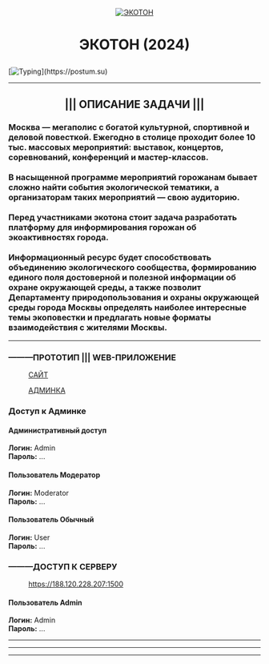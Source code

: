 <p align="center">
  <a href="https://postum.su" target="_blank">
    <img src="https://gcmos.ru/_next/static/media/header-logo.54ae8ab8.png" alt="ЭКОТОН" title="ЭКОТОН">
  </a>
</p>

# <p align="center">ЭКОТОН (2024)</p>

[![Typing](https://readme-typing-svg.herokuapp.com?color=%2336BCF7&lines=Кейс+"Экопросвет")](https://postum.su)

---

## <p align="center">||| ОПИСАНИЕ ЗАДАЧИ |||</p>

<a name="myTag_myTask"><h3>Москва — мегаполис с богатой культурной, спортивной и деловой повесткой. Ежегодно в столице проходит более 10 тыс. массовых мероприятий: выставок, концертов, соревнований, конференций и мастер-классов.
<br><br>
В насыщенной программе мероприятий горожанам бывает сложно найти события экологической тематики, а организаторам таких мероприятий — свою аудиторию.
<br><br>
Перед участниками экотона стоит задача разработать платформу для информирования горожан об экоактивностях города.
<br><br>
Информационный ресурс будет способствовать объединению экологического сообщества, формированию единого поля достоверной и полезной информации об охране окружающей среды, а также позволит Департаменту природопользования и охраны окружающей среды города Москвы определять наиболее интересные темы экоповестки и предлагать новые форматы взаимодействия с жителями Москвы.</h3></a>

---

<a name="myTag_myTask"><h3>———ПРОТОТИП ||| WEB-ПРИЛОЖЕНИЕ</h3></a>

<dl>
  <dd><a href="https://postum.su" target="_blank">САЙТ</a></dd>
</dl>

<dl>
  <dd><a href="https://postum.su/administrator/" target="_blank">АДМИНКА</a></dd>
</dl>

### Доступ к Админке

#### Административный доступ
**Логин:** Admin<br>
**Пароль:** ...

#### Пользователь Модератор
**Логин:** Moderator<br>
**Пароль:** ...

#### Пользователь Обычный
**Логин:** User<br>
**Пароль:** ...

<a name="myTag_myTask"><h3>———ДОСТУП К СЕРВЕРУ</h3></a>

<dl>
  <dd><a href="https://188.120.228.207:1500" target="_blank">https://188.120.228.207:1500</a></dd>
</dl>

#### Пользователь Admin
**Логин:** Admin<br>
**Пароль:** ...

---
---
---
